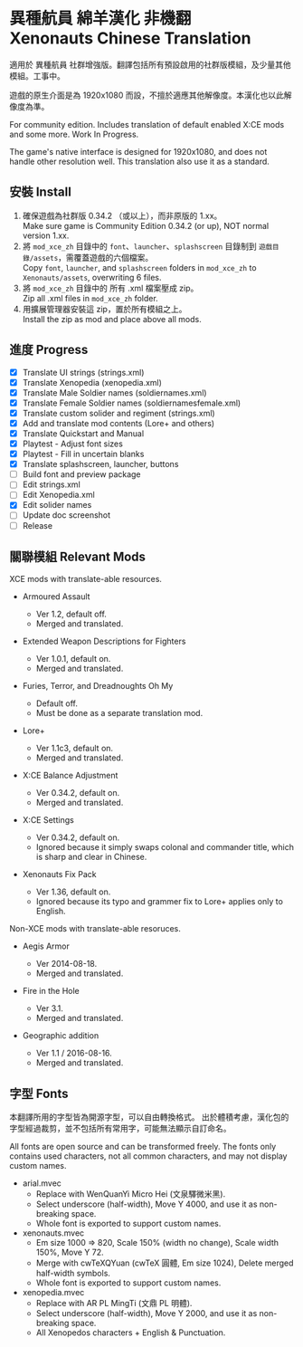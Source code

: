 # 異種航員 綿羊漢化 非機翻 <br> Xenonauts Chinese Translation #

適用於 異種航員 社群增強版。翻譯包括所有預設啟用的社群版模組，及少量其他模組。工事中。

遊戲的原生介面是為 1920x1080 而設，不擅於適應其他解像度。本漢化也以此解像度為準。

For community edition. Includes translation of default enabled X:CE mods and some more. Work In Progress.

The game's native interface is designed for 1920x1080, and does not handle other resolution well.
This translation also use it as a standard.

## 安裝 Install ##

1. 確保遊戲為社群版 0.34.2 （或以上），而非原版的 1.xx。 <br> Make sure game is Community Edition 0.34.2 (or up), NOT normal version 1.xx.
2. 將 `mod_xce_zh` 目錄中的 `font`、`launcher`、`splashscreen` 目錄制到 `遊戲目錄/assets`，需覆蓋遊戲的六個檔案。 <br> Copy `font`, `launcher`, and `splashscreen` folders in `mod_xce_zh` to `Xenonauts/assets`, overwriting 6 files.
3. 將 `mod_xce_zh` 目錄中的 所有 .xml 檔案壓成 zip。 <br> Zip all .xml files in `mod_xce_zh` folder.
4. 用擴展管理器安裝這 zip，置於所有模組之上。 <br> Install the zip as mod and place above all mods.

## 進度 Progress ##

* [x] Translate UI strings (strings.xml)
* [x] Translate Xenopedia (xenopedia.xml)
* [x] Translate Male Soldier names (soldiernames.xml)
* [x] Translate Female Soldier names (soldiernamesfemale.xml)
* [x] Translate custom solider and regiment (strings.xml)
* [x] Add and translate mod contents (Lore+ and others)
* [x] Translate Quickstart and Manual
* [x] Playtest - Adjust font sizes
* [x] Playtest - Fill in uncertain blanks
* [x] Translate splashscreen, launcher, buttons
* [ ] Build font and preview package
* [ ] Edit strings.xml
* [ ] Edit Xenopedia.xml
* [x] Edit solider names
* [ ] Update doc screenshot
* [ ] Release

## 關聯模組 Relevant Mods ##

XCE mods with translate-able resources.

* Armoured Assault
  * Ver 1.2, default off.
  * Merged and translated.

* Extended Weapon Descriptions for Fighters
  * Ver 1.0.1, default on.
  * Merged and translated.

* Furies, Terror, and Dreadnoughts Oh My
  * Default off.
  * Must be done as a separate translation mod.

* Lore+
  * Ver 1.1c3, default on.
  * Merged and translated.

* X:CE Balance Adjustment
  * Ver 0.34.2, default on.
  * Merged and translated.

* X:CE Settings
  * Ver 0.34.2, default on.
  * Ignored because it simply swaps colonal and commander title, which is sharp and clear in Chinese.

* Xenonauts Fix Pack
  * Ver 1.36, default on.
  * Ignored because its typo and grammer fix to Lore+ applies only to English.

Non-XCE mods with translate-able resoruces.

* Aegis Armor
  * Ver 2014-08-18.
  * Merged and translated.

* Fire in the Hole
  * Ver 3.1.
  * Merged and translated.

* Geographic addition
  * Ver 1.1 / 2016-08-16.
  * Merged and translated.

## 字型 Fonts ##

本翻譯所用的字型皆為開源字型，可以自由轉換格式。
出於體積考慮，漢化包的字型經過裁剪，並不包括所有常用字，可能無法顯示自訂命名。

All fonts are open source and can be transformed freely.
The fonts only contains used characters, not all common characters, and may not display custom names.

* arial.mvec
  * Replace with WenQuanYi Micro Hei (文泉驛微米黑).
  * Select underscore (half-width), Move Y 4000, and use it as non-breaking space.
  * Whole font is exported to support custom names.
* xenonauts.mvec
  * Em size 1000 => 820, Scale 150% (width no change), Scale width 150%, Move Y 72.
  * Merge with cwTeXQYuan (cwTeX 圓體, Em size 1024), Delete merged half-width symbols.
  * Whole font is exported to support custom names.
* xenopedia.mvec
  * Replace with AR PL MingTi (文鼎 PL 明體).
  * Select underscore (half-width), Move Y 2000, and use it as non-breaking space.
  * All Xenopedos characters + English & Punctuation.